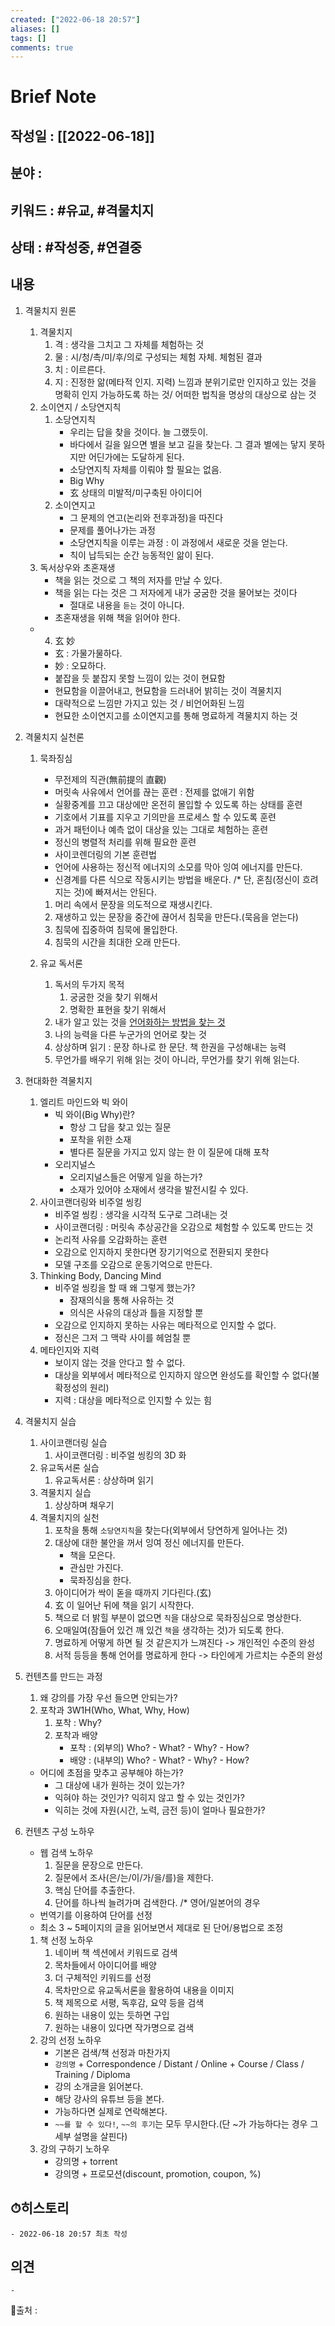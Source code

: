 ```yaml
---
created: ["2022-06-18 20:57"]
aliases: []
tags: []
comments: true
---
```



# Brief Note
## 작성일 : [[2022-06-18]]
## 분야 :
## 키워드 : #유교, #격물치지
## 상태 :  #작성중, #연결중 


## 내용
1. 격물치지 원론
	1. 격물치지
		1. 격 : 생각을 그치고 그 자체를 체험하는 것
		2. 물 : 시/청/촉/미/후/의로 구성되는 체험 자체. 체험된 결과
		3. 치 : 이르른다.
		4. 지 : 진정한 앎(메타적 인지. 지력)
		   느낌과 분위기로만 인지하고 있는 것을 명확히 인지 가능하도록 하는 것/ 어떠한 법칙을 명상의 대상으로 삼는 것
	2. 소이연지 / 소당연지칙
		1. 소당연지칙
			- 우리는 답을 찾을 것이다. 늘 그랬듯이.
			- 바다에서 길을 잃으면 별을 보고 길을 찾는다. 그 결과 별에는 닿지 못하지만 어딘가에는 도달하게 된다.
			- 소당연지칙 자체를 이뤄야 할 필요는 없음.
			- Big Why
			- 玄 상태의 미발적/미구축된 아이디어
		2. 소이연지고
			- 그 문제의 연고(논리와 전후과정)을 따진다
			- 문제를 풀어나가는 과정
			- 소당연지칙을 이루는 과정 : 이 과정에서 새로운 것을 얻는다.
			- 칙이 납득되는 순간 능동적인 앎이 된다.
	3. 독서상우와 초혼재생
		- 책을 읽는 것으로 그 책의 저자를 만날 수 있다.
		- 책을 읽는 다는 것은 그 저자에게 내가 궁굼한 것을 물어보는 것이다
			- 절대로 내용을 `듣는` 것이 아니다.
		- 초혼재생을 위해 책을 읽어야 한다.
	- 4. 玄 妙
		- 玄 : 가물가물하다.
		- 妙 : 오묘하다.
		- 붙잡을 듯 붙잡지 못할 느낌이 있는 것이 현묘함
		- 현묘함을 이끌어내고, 현묘함을 드러내어 밝히는 것이 격물치지
		- 대략적으로 느낌만 가지고 있는 것 / 비언어화된 느낌
		- 현묘한 소이연지고를 소이연지고를 통해 명료하게 격물치지 하는 것
2. 격물치지 실천론
	1. 묵좌징심
		- 무전제의 직관(無前提의 直觀)
		- 머릿속 사유에서 언어를 끊는 훈련 : 전제를 없애기 위함
		- 실황중계를 끄고 대상에만 온전히 몰입할 수 있도록 하는 상태를 훈련
		- 기호에서 기표를 지우고 기의만을 프로세스 할 수 있도록 훈련
		- 과거 패턴이나 예측 없이 대상을 있는 그대로 체험하는 훈련
		- 정신의 병렬적 처리를 위해 필요한 훈련
		- 사이코렌더링의 기본 훈련법
		- 언어에 사용하는 정신적 에너지의 소모를 막아 잉여 에너지를 만든다.
		- 신경계를 다른 식으로 작동시키는 방법을 배운다.
		/* 단, 혼침(정신이 흐려지는 것)에 빠져서는 안된다.

		1) 머리 속에서 문장을 의도적으로 재생시킨다.
		2) 재생하고 있는 문장을 중간에 끊어서 침묵을 만든다.(묵음을 얻는다)
		3) 침묵에 집중하여 침묵에 몰입한다.
		4) 침묵의 시간을 최대한 오래 만든다.
	2. 유교 독서론
		1. 독서의 두가지 목적
			1. 궁굼한 것을 찾기 위해서
			2. 명확한 표현을 찾기 위해서
		2. 내가 알고 있는 것을 <u>언어화하는 방법을 찾는 것</u>
		3. 나의 능력을 다른 누군가의 언어로 찾는 것
		4. 상상하며 읽기 : 문장 하나로 한 문단. 책 한권을 구성해내는 능력
		5. 무언가를 배우기 위해 읽는 것이 아니라, 무언가를 찾기 위해 읽는다.
3. 현대화한 격물치지
	1.  엘리트 마인드와 빅 와이
		- 빅 와이(Big Why)란?
			- 항상 그 답을 찾고 있는 질문
			- 포착을 위한 소재
			- 별다른 질문을 가지고 있지 않는 한 이 질문에 대해 포착
		- 오리지널스
			- 오리지널스들은 어떻게 일을 하는가?
			- 소재가 있어야 소재에서 생각을 발전시킬 수 있다.
	2. 사이코랜더링와 비주얼 씽킹
		- 비주얼 씽킹 : 생각을 시각적 도구로 그려내는 것
		- 사이코랜더링 : 머릿속 추상공간을 오감으로 체험할 수 있도록 만드는 것
		- 논리적 사유를 오감화하는 훈련
		- 오감으로 인지하지 못한다면 장기기억으로 전환되지 못한다
		- 모델 구조를 오감으로 운동기억으로 만든다.
	3. Thinking Body, Dancing Mind
		- 비주얼 씽킹을 할 때 왜 그렇게 했는가?
			- 잠재의식을 통해 사유하는 것
			- 의식은 사유의 대상과 틀을 지정할 뿐
		- 오감으로 인지하지 못하는 사유는 메타적으로 인지할 수 없다.
		- 정신은 그저 그 맥락 사이를 헤엄칠 뿐
	4. 메타인지와 지력
		- 보이지 않는 것을 안다고 할 수 없다.
		- 대상을 외부에서 메타적으로 인지하지 않으면 완성도를 확인할 수 없다(불확정성의 원리)
		- 지력 : 대상을 메타적으로 인지할 수 있는 힘
4. 격물치지 실습
	1. 사이코랜더링 실습
		1. 사이코랜더링 : 비주얼 씽킹의 3D 화
	2. 유교독서론 실습
		1. 유교독서론 : 상상하며 읽기
	3. 격물치지 실습
		1. 상상하며 채우기
	4. 격물치지의 실천
		1) 포착을 통해 `소당연지칙`을 찾는다(외부에서 당연하게 일어나는 것)
		2) 대상에 대한 불안을 꺼서 잉여 정신 에너지를 만든다.
			- 책을 모은다.
			- 관심만 가진다.
			- 묵좌징심을 한다.
		3) 아이디어가 싹이 돋을 때까지 기다린다.(玄)
		4) 玄 이 일어난 뒤에 책을 읽기 시작한다.
		5) 책으로 더 밝힐 부분이 없으면 `칙`을 대상으로 묵좌징심으로 명상한다.
		6) 오매일여(잠들어 있건 깨 있건 `책`을 생각하는 것)가 되도록 한다.
		7) 명료하게 어떻게 하면 될 것 같은지가 느껴진다 -> 개인적인 수준의 완성
		8) 서적 등등을 통해 언어를 명료하게 한다 -> 타인에게 가르치는 수준의 완성
5. 컨텐츠를 만드는 과정
	1. 왜 강의를 가장 우선 들으면 안되는가?
	2. 포착과 3W1H(Who, What, Why, How)
		1. 포착 : Why?
		2. 포착과 배양
			- 포착 : (외부의) Who? - What? - Why? - How?
			- 배양 : (내부의) Who? - What? - Why? - How?
	- 어디에 초점을 맞추고 공부해야 하는가?
		- 그 대상에 내가 원하는 것이 있는가?
		- 익혀야 하는 것인가? 익히지 않고 할 수 있는 것인가?
		- 익히는 것에 자원(시간, 노력, 금전 등)이 얼마나 필요한가?
6. 컨텐츠 구성 노하우
	- 웹 검색 노하우
		1. 질문을 문장으로 만든다.
		2. 질문에서 조사(은/는/이/가/을/를)을 제한다.
		3. 핵심 단어를 추출한다.
		4. 단어를 하나씩 늘려가며 검색한다.
	/* 영어/일본어의 경우
	- 번역기를 이용하여 단어를 선정
	- 최소 3 ~ 5페이지의 글을 읽어보면서 제대로 된 단어/용법으로 조정

	1. 책 선정 노하우
		1) 네이버 책 섹션에서 키워드로 검색
		2) 목차들에서 아이디어를 배양
		3) 더 구체적인 키워드를 선정
		4) 목차만으로 유교독서론을 활용하여 내용을 이미지
		5) 책 제목으로 서평, 독후감, 요약 등을 검색
		6) 원하는 내용이 있는 듯하면 구입
		7) 원하는 내용이 있다면 작가명으로 검색
	2. 강의 선정 노하우
		- 기본은 검색/책 선정과 마찬가지
		- `강의명`  + Correspondence / Distant / Online + Course / Class / Training / Diploma
		- 강의 소개글을 읽어본다.
		- 해당 강사의 유튜브 등을 본다.
		- 가능하다면 실제로 연락해본다.
		- `~~를 할 수 있다!`, `~~의 후기`는 모두 무시한다.(단 ~가 가능하다는 경우 그 세부 설명을 살핀다)
	3. 강의 구하기 노하우
		- 강의명 + torrent
		- 강의명 + 프로모션(discount, promotion, coupon, %)
## ⏱히스토리
	- 2022-06-18 20:57 최초 작성

## 의견
	-


📙출처 :